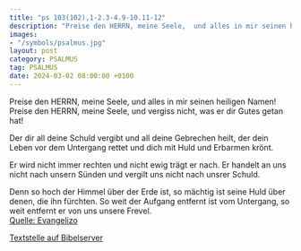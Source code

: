 ```yaml
---
title: "ps 103(102),1-2.3-4.9-10.11-12"
description: "Preise den HERRN, meine Seele,  und alles in mir seinen heiligen Namen! Preise den HERRN, meine Seele,  und vergiss nicht, was er dir Gutes getan hat!  Der dir all deine Schuld vergibt  und all deine Gebrechen heilt, der dein Leben vor dem Untergang rettet  und dich mit Huld ...."
images:
- "/symbols/psalmus.jpg"
layout: post
category: PSALMUS
tag: PSALMUS
date: 2024-03-02 08:00:00 +0100
---
```

Preise den HERRN, meine Seele, 
und alles in mir seinen heiligen Namen!
Preise den HERRN, meine Seele, 
und vergiss nicht, was er dir Gutes getan hat!

Der dir all deine Schuld vergibt 
und all deine Gebrechen heilt,
der dein Leben vor dem Untergang rettet 
und dich mit Huld und Erbarmen krönt.<!--more-->

Er wird nicht immer rechten 
und nicht ewig trägt er nach.
Er handelt an uns nicht nach unsern Sünden 
und vergilt uns nicht nach unsrer Schuld.

Denn so hoch der Himmel über der Erde ist, 
so mächtig ist seine Huld über denen, die ihn fürchten.
So weit der Aufgang entfernt ist vom Untergang, 
so weit entfernt er von uns unsere Frevel.<br>
[Quelle: Evangelizo](https://evangeliumtagfuertag.org/DE/gospel)

[Textstelle auf Bibelserver](https://www.bibleserver.com/EU/ps103(102),1-2.3-4.9-10.11-12)
